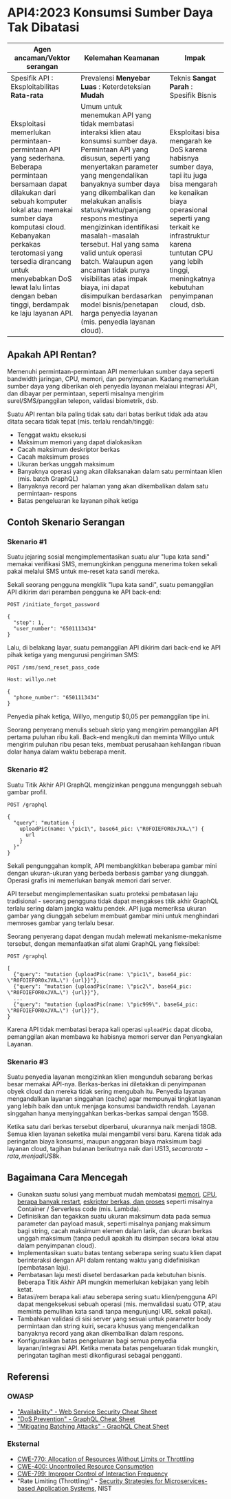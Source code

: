 # API4:2023 Konsumsi Sumber Daya Tak Dibatasi

| Agen ancaman/Vektor serangan | Kelemahan Keamanan | Impak |
| - | - | - |
| Spesifik API : Eksploitabilitas **Rata-rata** | Prevalensi **Menyebar Luas** : Keterdeteksian **Mudah** | Teknis **Sangat Parah** : Spesifik Bisnis |
| Eksploitasi memerlukan permintaan-permintaan API yang sederhana. Beberapa permintaan bersamaan dapat dilakukan dari sebuah komputer lokal atau memakai sumber daya komputasi cloud. Kebanyakan perkakas terotomasi yang tersedia dirancang untuk menyebabkan DoS lewat lalu lintas dengan beban tinggi, berdampak ke laju layanan API. | Umum untuk menemukan API yang tidak membatasi interaksi klien atau konsumsi sumber daya. Permintaan API yang disusun, seperti yang menyertakan parameter yang mengendalikan banyaknya sumber daya yang dikembalikan dan melakukan analisis status/waktu/panjang respons mestinya mengizinkan identifikasi masalah-masalah tersebut. Hal yang sama valid untuk operasi batch. Walaupun agen ancaman tidak punya visibilitas atas impak biaya, ini dapat disimpulkan berdasarkan model bisnis/penetapan harga penyedia layanan (mis. penyedia layanan cloud). | Eksploitasi bisa mengarah ke DoS karena habisnya sumber daya, tapi itu juga bisa mengarah ke kenaikan biaya operasional seperti yang terkait ke infrastruktur karena tuntutan CPU yang lebih tinggi, meningkatnya kebutuhan penyimpanan cloud, dsb. |

## Apakah API Rentan?

Memenuhi permintaan-permintaan API memerlukan sumber daya seperti bandwidth
jaringan, CPU, memori, dan penyimpanan. Kadang memerlukan sumber daya yang
diberikan oleh penyedia layanan melalaui integrasi API, dan dibayar per
permintaan, seperti misalnya mengirim surel/SMS/panggilan telepon, validasi
biometrik, dsb.

Suatu API rentan bila paling tidak satu dari batas berikut tidak ada atau
ditata secara tidak tepat (mis. terlalu rendah/tinggi):

* Tenggat waktu eksekusi
* Maksimum memori yang dapat dialokasikan
* Cacah maksimum deskriptor berkas
* Cacah maksimum proses
* Ukuran berkas unggah maksimum
* Banyaknya operasi yang akan dilaksanakan dalam satu permintaan klien (mis.
  batch GraphQL)
* Banyaknya record per halaman yang akan dikembalikan dalam satu permintaan-
  respons
* Batas pengeluaran ke layanan pihak ketiga

## Contoh Skenario Serangan

### Skenario #1

Suatu jejaring sosial mengimplementasikan suatu alur "lupa kata sandi"
memakai verifikasi SMS, memungkinkan pengguna menerima token sekali pakai 
melalui SMS untuk me-reset kata sandi mereka.

Sekali seorang pengguna mengklik "lupa kata sandi", suatu pemanggilan API
dikirim dari peramban pengguna ke API back-end:

```
POST /initiate_forgot_password

{
  "step": 1,
  "user_number": "6501113434"
}
```

Lalu, di belakang layar, suatu pemanggilan API dikirim dari back-end ke 
API pihak ketiga yang mengurusi pengiriman SMS:

```
POST /sms/send_reset_pass_code

Host: willyo.net

{
  "phone_number": "6501113434"
}
```

Penyedia pihak ketiga, Willyo, mengutip $0,05 per pemanggilan tipe ini.

Seorang penyerang menulis sebuah skrip yang mengirim pemanggilan API pertama
puluhan ribu kali. Back-end mengikuti dan meminta Willyo untuk mengirim
puluhan ribu pesan teks, membuat perusahaan kehilangan ribuan dolar hanya
dalam waktu beberapa menit.

### Skenario #2

Suatu Titik Akhir API GraphQL mengizinkan pengguna mengunggah sebuah
gambar profil.

```
POST /graphql

{
  "query": "mutation {
    uploadPic(name: \"pic1\", base64_pic: \"R0FOIEFOR0xJVA…\") {
      url
    }
  }"
}
```

Sekali pengunggahan komplit, API membangkitkan beberapa gambar mini dengan 
ukuran-ukuran yang berbeda berbasis gambar yang diunggah. Operasi grafis ini
memerlukan banyak memori dari server.

API tersebut mengimplementasikan suatu proteksi pembatasan laju tradisional -
seorang pengguna tidak dapat mengakses titik akhir GraphQL terlalu sering dalam
jangka waktu pendek. API juga memeriksa ukuran gambar yang diunggah sebelum 
membuat gambar mini untuk menghindari memroses gambar yang terlalu besar.

Seorang penyerang dapat dengan mudah melewati mekanisme-mekanisme tersebut,
dengan memanfaatkan sifat alami GraphQL yang fleksibel:

```
POST /graphql

[
  {"query": "mutation {uploadPic(name: \"pic1\", base64_pic: \"R0FOIEFOR0xJVA…\") {url}}"},
  {"query": "mutation {uploadPic(name: \"pic2\", base64_pic: \"R0FOIEFOR0xJVA…\") {url}}"},
  ...
  {"query": "mutation {uploadPic(name: \"pic999\", base64_pic: \"R0FOIEFOR0xJVA…\") {url}}"},
}
```

Karena API tidak membatasi berapa kali operasi `uploadPic` dapat dicoba, 
pemanggilan akan membawa ke habisnya memori server dan Penyangkalan Layanan.

### Skenario #3

Suatu penyedia layanan mengizinkan klien mengunduh sebarang berkas besar 
memakai API-nya. Berkas-berkas ini diletakkan di penyimpanan obyek cloud dan
mereka tidak sering mengubah itu. Penyedia layanan mengandalkan layanan 
singgahan (cache) agar mempunyai tingkat layanan yang lebih baik dan untuk
menjaga konsumsi bandwidth rendah. Layanan singgahan hanya menyinggahkan
berkas-berkas sampai dengan 15GB.

Ketika satu dari berkas tersebut diperbarui, ukurannya naik menjadi 18GB.
Semua klien layanan seketika mulai mengambil versi baru. Karena tidak ada
peringatan biaya konsumsi, maupun anggaran biaya maksimum bagi layanan cloud, 
tagihan bulanan berikutnya naik dari US$13, secara rata-rata, menjadi US$8k.

## Bagaimana Cara Mencegah

* Gunakan suatu solusi yang membuat mudah membatasi [memori][1], [CPU][2], 
  [berapa banyak restart][3], [eskriptor berkas, dan proses][4] seperti
  misalnya Container / Serverless code (mis. Lambda).
* Definisikan dan tegakkan suatu ukuran maksimum data pada semua parameter
  dan payload masuk, seperti misalnya panjang maksimum bagi string, cacah
  maksimum elemen dalam larik, dan ukuran berkas unggah maksimum (tanpa
  peduli apakah itu disimpan secara lokal atau dalam penyimpanan cloud).
* Implementasikan suatu batas tentang seberapa sering suatu klien dapat
  berinteraksi dengan API dalam rentang waktu yang didefinisikan (pembatasan
  laju).
* Pembatasan laju mesti disetel berdasarkan pada kebutuhan bisnis. Beberapa
  Titik Akhir API mungkin memerlukan kebijakan yang lebih ketat.
* Batasi/rem berapa kali atau seberapa sering suatu klien/pengguna API dapat
  mengeksekusi sebuah operasi (mis. memvalidasi suatu OTP, atau meminta 
  pemulihan kata sandi tanpa mengunjungi URL sekali pakai).
* Tambahkan validasi di sisi server yang sesuai untuk parameter body
  permintaan dan string kuiri, secara khusus yang mengendalikan banyaknya
  record yang akan dikembalikan dalam respons.
* Konfigurasikan batas pengeluaran bagi semua penyedia layanan/integrasi API.
  Ketika menata batas pengeluaran tidak mungkin, peringatan tagihan mesti
  dikonfigurasi sebagai pengganti.

## Referensi

### OWASP

* ["Availability" - Web Service Security Cheat Sheet][5]
* ["DoS Prevention" - GraphQL Cheat Sheet][6]
* ["Mitigating Batching Attacks" - GraphQL Cheat Sheet][7]

### Eksternal

* [CWE-770: Allocation of Resources Without Limits or Throttling][8]
* [CWE-400: Uncontrolled Resource Consumption][9]
* [CWE-799: Improper Control of Interaction Frequency][10]
* "Rate Limiting (Throttling)" - [Security Strategies for Microservices-based
  Application Systems][11], NIST

[1]: https://docs.docker.com/config/containers/resource_constraints/#memory
[2]: https://docs.docker.com/config/containers/resource_constraints/#cpu
[3]: https://docs.docker.com/engine/reference/commandline/run/#restart
[4]: https://docs.docker.com/engine/reference/commandline/run/#ulimit
[5]: https://cheatsheetseries.owasp.org/cheatsheets/Web_Service_Security_Cheat_Sheet.html#availability
[6]: https://cheatsheetseries.owasp.org/cheatsheets/GraphQL_Cheat_Sheet.html#dos-prevention
[7]: https://cheatsheetseries.owasp.org/cheatsheets/GraphQL_Cheat_Sheet.html#mitigating-batching-attacks
[8]: https://cwe.mitre.org/data/definitions/770.html
[9]: https://cwe.mitre.org/data/definitions/400.html
[10]: https://cwe.mitre.org/data/definitions/799.html
[11]: https://nvlpubs.nist.gov/nistpubs/SpecialPublications/NIST.SP.800-204.pdf
